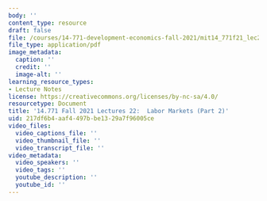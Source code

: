 ```yaml
---
body: ''
content_type: resource
draft: false
file: /courses/14-771-development-economics-fall-2021/mit14_771f21_lec22_labor.pdf
file_type: application/pdf
image_metadata:
  caption: ''
  credit: ''
  image-alt: ''
learning_resource_types:
- Lecture Notes
license: https://creativecommons.org/licenses/by-nc-sa/4.0/
resourcetype: Document
title: '14.771 Fall 2021 Lectures 22:  Labor Markets (Part 2)'
uid: 217df6b4-aaf4-497b-be13-29a7f96005ce
video_files:
  video_captions_file: ''
  video_thumbnail_file: ''
  video_transcript_file: ''
video_metadata:
  video_speakers: ''
  video_tags: ''
  youtube_description: ''
  youtube_id: ''
---
```

